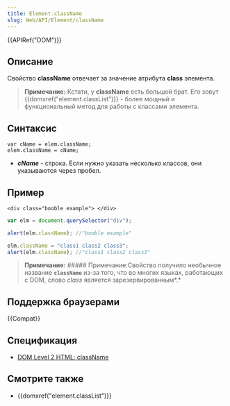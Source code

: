 ```yaml
---
title: Element.className
slug: Web/API/Element/className
---
```


{{APIRef("DOM")}}

## Описание

Свойство **className** отвечает за значение атрибута **class** элемента.

> **Примечание:** Кстати, у **className** есть большой брат. Его зовут {{domxref("element.classList")}} - более мощный и функциональный метод для работы с классами элемента.

## Синтаксис

```
var cName = elem.className;
elem.className = cName;
```

- **_cName_** - строка. Если нужно указать несколько классов, они указываются через пробел.

## Пример

```
<div class="booble example"> </div>
```

```js
var elm = document.querySelector("div");

alert(elm.className); //"booble example"

elm.className = "class1 class2 class3";
alert(elm.className); //"class1 class2 class3"
```

> **Примечание:** ##### Примечание:Свойство получило необычное название **`className`** из-за того, что во многих языках, работающих с DOM, слово _class_ является зарезервированным*.*

## Поддержка браузерами

{{Compat}}

## Спецификация

- [DOM Level 2 HTML: className](http://www.w3.org/TR/DOM-Level-2-HTML/html.html#ID-95362176)

## Смотрите также

- {{domxref("element.classList")}}
